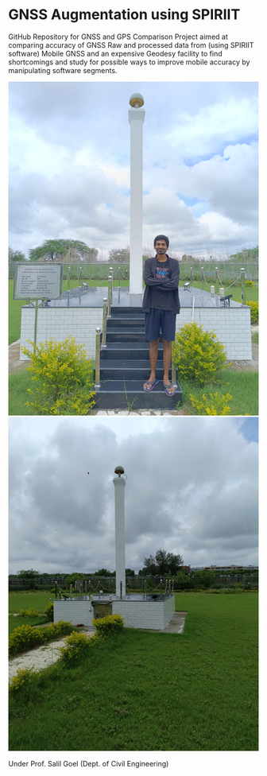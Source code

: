 # GNSS Augmentation using SPIRIIT
GitHub Repository for GNSS and GPS Comparison Project aimed at comparing accuracy of GNSS Raw and processed data from (using SPIRIIT software) Mobile GNSS and an expensive Geodesy facility to find shortcomings and study for possible ways to improve mobile accuracy by manipulating software segments.

![alt text](https://github.com/Yash-OP-45/SPIRIIT---STC-iitk---isro/blob/main/IITK%20IGS/IITK%20IGS.jpg) ![alt text](https://github.com/Yash-OP-45/SPIRIIT---STC-iitk---isro/blob/main/IITK%20IGS/IITK-IGS%202.jpg) 



Under Prof. Salil Goel (Dept. of Civil Engineering)
